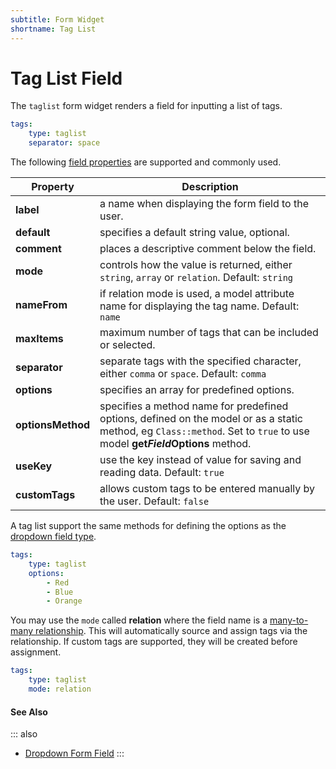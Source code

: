 ```yaml
---
subtitle: Form Widget
shortname: Tag List
---
```

# Tag List Field

The `taglist` form widget renders a field for inputting a list of tags.

```yaml
tags:
    type: taglist
    separator: space
```

The following [field properties](../form-fields.md) are supported and commonly used.

Property | Description
------------- | -------------
**label** | a name when displaying the form field to the user.
**default** | specifies a default string value, optional.
**comment** | places a descriptive comment below the field.
**mode** | controls how the value is returned, either `string`, `array` or `relation`. Default: `string`
**nameFrom** | if relation mode is used, a model attribute name for displaying the tag name. Default: `name`
**maxItems** | maximum number of tags that can be included or selected.
**separator** | separate tags with the specified character, either `comma` or `space`. Default: `comma`
**options** | specifies an array for predefined options.
**optionsMethod** | specifies a method name for predefined options, defined on the model or as a static method, eg `Class::method`. Set to `true` to use model **get*Field*Options** method.
**useKey** | use the key instead of value for saving and reading data. Default: `true`
**customTags** | allows custom tags to be entered manually by the user. Default: `false`

A tag list support the same methods for defining the options as the [dropdown field type](./field-dropdown.md).

```yaml
tags:
    type: taglist
    options:
        - Red
        - Blue
        - Orange
```

You may use the `mode` called **relation** where the field name is a [many-to-many relationship](../../extend/database/relations.md). This will automatically source and assign tags via the relationship. If custom tags are supported, they will be created before assignment.

```yaml
tags:
    type: taglist
    mode: relation
```

#### See Also

::: also
* [Dropdown Form Field](./field-dropdown.md)
:::
